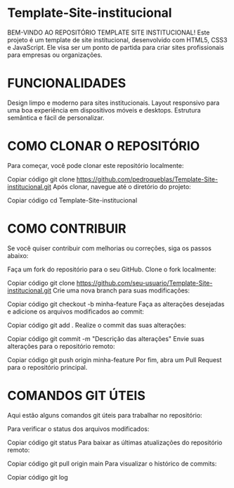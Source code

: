 # Template-Site-institucional

BEM-VINDO AO REPOSITÓRIO TEMPLATE SITE INSTITUCIONAL!
Este projeto é um template de site institucional, desenvolvido com HTML5, CSS3 e JavaScript. Ele visa ser um ponto de partida para criar sites profissionais para empresas ou organizações.

# FUNCIONALIDADES
Design limpo e moderno para sites institucionais.
Layout responsivo para uma boa experiência em dispositivos móveis e desktops.
Estrutura semântica e fácil de personalizar.
# COMO CLONAR O REPOSITÓRIO
Para começar, você pode clonar este repositório localmente:


Copiar código
git clone https://github.com/pedroqueblas/Template-Site-institucional.git
Após clonar, navegue até o diretório do projeto:


Copiar código
cd Template-Site-institucional
# COMO CONTRIBUIR
Se você quiser contribuir com melhorias ou correções, siga os passos abaixo:

Faça um fork do repositório para o seu GitHub.
Clone o fork localmente:

Copiar código
git clone https://github.com/seu-usuario/Template-Site-institucional.git
Crie uma nova branch para suas modificações:

Copiar código
git checkout -b minha-feature
Faça as alterações desejadas e adicione os arquivos modificados ao commit:

Copiar código
git add .
Realize o commit das suas alterações:

Copiar código
git commit -m "Descrição das alterações"
Envie suas alterações para o repositório remoto:

Copiar código
git push origin minha-feature
Por fim, abra um Pull Request para o repositório principal.
# COMANDOS GIT ÚTEIS
Aqui estão alguns comandos git úteis para trabalhar no repositório:

Para verificar o status dos arquivos modificados:

Copiar código
git status
Para baixar as últimas atualizações do repositório remoto:

Copiar código
git pull origin main
Para visualizar o histórico de commits:

Copiar código
git log
